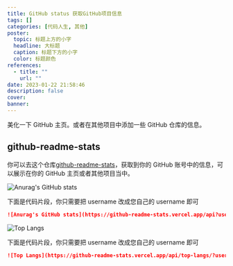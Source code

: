 ```yaml
---
title: GitHub status 获取GitHub项目信息
tags: []
categories: [代码人生, 其他]
poster:
  topic: 标题上方的小字
  headline: 大标题
  caption: 标题下方的小字
  color: 标题颜色
references:
  - title: ""
    url: ""
date: 2023-01-22 21:58:46
description: false
cover:
banner:
---
```


美化一下 GitHub 主页。或者在其他项目中添加一些 GitHub 仓库的信息。

<!-- more -->

## github-readme-stats

你可以去这个仓库[github-readme-stats](https://github.com/anuraghazra/github-readme-stats)，获取到你的 GitHub 账号中的信息，可以展示在你的 GitHub 主页或者其他项目当中。

![Anurag's GitHub stats](https://github-readme-stats.vercel.app/api?username=Whbbit1999&theme=highcontrast)

下面是代码片段，你只需要把 username 改成您自己的 username 即可

```markdown
![Anurag's GitHub stats](https://github-readme-stats.vercel.app/api?username=Whbbit1999&theme=highcontrast)
```

![Top Langs](https://github-readme-stats.vercel.app/api/top-langs/?username=Whbbit1999&layout=compact)

下面是代码片段，你只需要把 username 改成您自己的 username 即可

```markdown
![Top Langs](https://github-readme-stats.vercel.app/api/top-langs/?username=Whbbit1999&layout=compact)
```
